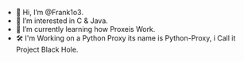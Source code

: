- 👋 Hi, I’m @Frank1o3.
- 👀 I’m interested in C & Java.
- 🌱 I’m currently learning how Proxeis Work.
- 🛠️ I'm Working on a Python Proxy its name is Python-Proxy, i Call it Project Black Hole.
